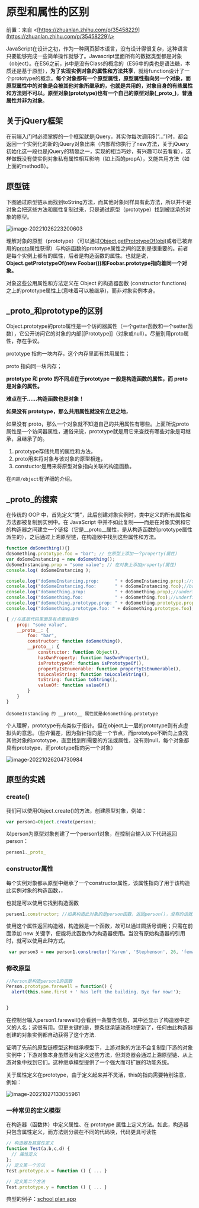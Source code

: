 # 原型和属性的区别

前置：来自 <[https://zhuanlan.zhihu.com/p/35458229](https://zhuanlan.zhihu.com/p/35458229)\>

JavaScript在设计之初，作为一种网页脚本语言，没有设计得很复杂，这种语言只要能够完成一些简单操作就够了。Javascript里面所有的数据类型都是对象（object）。在ES6之前，js中是没有Class的概念的（ES6中的类也是语法糖，本质还是基于原型），**为了实现实例对象的属性和方法共享**，就给function设计了一个prototype的概念。**每个对象都有一个原型属性，原型属性指向另一个对象，而原型属性中的对象是会被其他对象所继承的，也就是共用的，对象自身的有些属性和方法则不可以。原型对象(prototype)也有一个自己的原型对象(\_proto\_)，普通属性并非为对象**。



## 关于jQuery框架

在前端入门时必须掌握的一个框架就是jQuery，其实你每次调用$(“…”)时，都会返回一个实例化的新的jQuery对象出来（内部帮你执行了new方法，关于jQuery初始化这一段也是jQuery的精髓之一，实现的相当巧妙，有兴趣可以去看看），这样做既没有使实例对象私有属性相互影响（如上面的propA），又能共用方法（如上面的methodB）。



## 原型链

下图通过原型链从而找到toString方法，而其他对象同样具有此方法，所以并不是对象会把这些方法和属性复制过来，只是通过原型（prototype）找到被继承的对象的原型。

![image-20221026223200603](https://cdn.jsdelivr.net/gh/hr1201/img@main/imgs/image-20221026223200603.png)



理解对象的原型（prototype）（可以通过[Object.getPrototypeOf(obj)](https://developer.mozilla.org/zh-CN/docs/Web/JavaScript/Reference/Global_Objects/Object/GetPrototypeOf)或者已被弃用的[proto](https://developer.mozilla.org/zh-CN/docs/Web/JavaScript/Reference/Global_Objects/Object/proto)属性获得）与构造函数的prototype属性之间的区别是很重要的。前者是每个实例上都有的属性，后者是构造函数的属性。也就是说，**Object.getPrototypeOf(new Foobar())和Foobar.prototype指向着同一个对象。**



对象这些公用属性和方法定义在 Object 的构造器函数 (constructor functions) 之上的prototype属性上(意味着可以被继承)，而非对象实例本身。



## \_proto\_和prototype的区别

Object.prototype的proto属性是一个访问器属性（一个getter函数和一个setter函数），它公开访问它的对象的内部\[\[Prototype\]\]（对象或null）。尽量别用proto属性，存在争议。

prototype 指向一块内存，这个内存里面有共用属性；

proto 指向同一块内存；

**prototype 和 proto 的不同点在于prototype 一般是构造函数的属性，而 proto 是对象的属性。**

**难点在于……构造函数也是对象！**

**如果没有 prototype，那么共用属性就没有立足之地，**

如果没有 proto，那么一个对象就不知道自己的共用属性有哪些。上面所说proto属性是一个访问器属性，通俗来说，prototype就是用它来查找有哪些对象是可继承，且继承了的。

1. prototype存储共用的属性和方法，
2. proto用来将对象与该对象的原型相连，
3. constuctor是用来将原型对象指向关联的构造函数。

在`问题/object`有详细的介绍。



## _proto_的搜索

在传统的 OOP 中，首先定义“类”，此后创建对象实例时，类中定义的所有属性和方法都被复制到实例中。在 JavaScript 中并不如此复制——而是在对象实例和它的构造器之间建立一个链接（它是__proto__属性，是从构造函数的prototype属性派生的），之后通过上溯原型链，在构造器中找到这些属性和方法。

```javascript
function doSomething(){}
doSomething.prototype.foo = "bar"; // 在原型上添加一个property(属性)
var doSomeInstancing = new doSomething();
doSomeInstancing.prop = "some value"; // 在对象上添加property(属性)
console.log( doSomeInstancing );

console.log("doSomeInstancing.prop:      " + doSomeInstancing.prop);//some value
console.log("doSomeInstancing.foo:       " + doSomeInstancing.foo);//bar
console.log("doSomething.prop:           " + doSomething.prop);//underfined
console.log("doSomething.foo:            " + doSomething.foo);//underfined
console.log("doSomething.prototype.prop: " + doSomething.prototype.prop);//underfined
console.log("doSomething.prototype.foo: " + doSomething.prototype.foo);//bar
```

```javascript
{ //在底层代码里面是有点套娃操作
    prop: "some value",
    __proto__: {
        foo: "bar",
        constructor: function doSomething(),
        __proto__: {
            constructor: function Object(),
            hasOwnProperty: function hasOwnProperty(),
            isPrototypeOf: function isPrototypeOf(),
            propertyIsEnumerable: function propertyIsEnumerable(),
            toLocaleString: function toLocaleString(),
            toString: function toString(),
            valueOf: function valueOf()
        }
    }
}
```

`doSomeInstancing 的 __proto__ 属性就是doSomething.prototype`



个人理解，prototype有点类似于指针。但在object上一层的prototype则有点虚拟头的意思。（些许偏差，因为指针指向是一个节点，而prototype不断向上查找其他对象的prototype，直至找到所需要的方法或属性，没有则null，每个对象都具有prototype，而prototype指向另一个对象）



![image-20221026204730984](https://cdn.jsdelivr.net/gh/hr1201/img@main/imgs/image-20221026204730984.png)



## 原型的实践

### create()

我们可以使用Object.create()的方法，创建原型对象，例如：

```javascript
var person1=Object.create(person); 
```

以person为原型对象创建了一个person1对象，在控制台输入以下代码返回person：

```javascript
person1._proto_
```



### constructor属性

每个实例对象都从原型中继承了一个constructor属性，该属性指向了用于该构造此实例对象的构造函数，，

也就是可以使用它找到构造函数

```javascript
person1.constructor; //如果构造此对象的是person函数，返回person()，没有的话就返回object()
```

使用这个属性返回构造器，构造器是一个函数，故可以通过圆括号调用；只需在前面添加 new 关键字，便能将此函数作为构造器使用。当没有原始构造器的引用时，就可以使用此种方式。

```javascript
 var person3 = new person1.constructor('Karen', 'Stephenson', 26, 'female', ['playing drums', 'mountain climbing']);
```



### 修改原型

```javascript
//Person是构造person1的函数
Person.prototype.farewell = function() {
  alert(this.name.first + ' has left the building. Bye for now!');


}
```

在控制台输入person1.farewell()会看到一条警告信息，其中还显示了构造器中定义的人名；这很有用。但更关键的是，整条继承链动态地更新了，任何由此构造器创建的对象实例都自动获得了这个方法.

证明了先前的原型链模型这种继承模型下，上游对象的方法不会复制到下游的对象实例中；下游对象本身虽然没有定义这些方法，但浏览器会通过上溯原型链、从上游对象中找到它们。这种继承模型提供了一个强大而可扩展的功能系统。



关于属性定义在prototype，由于定义起来并不灵活，this的指向需要特别注意，例如：

![image-20221027133055961](https://cdn.jsdelivr.net/gh/hr1201/img@main/imgs/image-20221027133055961.png)



### 一种常见的定义模型

在构造器（函数体）中定义属性、在 prototype 属性上定义方法。如此，构造器只包含属性定义，而方法则分装在不同的代码块，代码更具可读性

```javascript
// 构造器及其属性定义
function Test(a,b,c,d) {
  // 属性定义
};
// 定义第一个方法
Test.prototype.x = function () { ... }

// 定义第二个方法
Test.prototype.y = function () { ... }

```

典型的例子：[school plan app](https://github.com/zalun/school-plan-app/blob/master/stage9/js/index.js)

